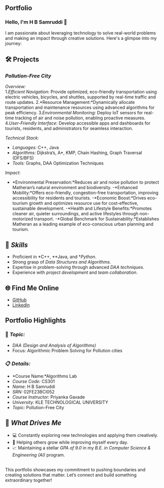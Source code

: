 ## Portfolio

### Hello, I'm H B Samruddi 👋

I am passionate about leveraging technology to solve real-world problems and making an impact through creative solutions. 
Here's a glimpse into my journey:  


## 🛠️ Projects
### *Pollution-Free City*  

*Overview:*  
1.*Efficient Navigation:* Provide optimized, eco-friendly transportation using electric vehicles, bicycles, and shuttles, supported by real-time traffic and route updates.
2.*Resource Management:*Dynamically allocate transportation and maintenance resources using advanced algorithms for peak efficiency.
3.*Environmental Monitoring:* Deploy IoT sensors for real-time tracking of air and noise pollution, enabling proactive measures.
4.*User-Friendly Interface:* Develop accessible apps and dashboards for tourists, residents, and administrators for seamless interaction.

*Technical Stack:*  
- *Languages:* C++, Java  
- *Algorithms:* Dijkstra’s, A*, KMP, Chain Hashing, Graph Traversal (DFS/BFS)
- *Tools:* Graphs, DAA Optimization Techniques  

*Impact:*  
- *Environmental Preservation:*Reduces air and noise pollution to protect Matheran’s natural environment and biodiversity.
-*Enhanced Mobility:*Offers eco-friendly, congestion-free transportation, improving accessibility for residents and tourists.
-*Economic Boost:*Drives eco-tourism growth and optimizes resource use for cost-effective, sustainable development.
-*Health and Lifestyle Benefits:*Promotes cleaner air, quieter surroundings, and active lifestyles through non-motorized transport.
-*Global Benchmark for Sustainability:*Establishes Matheran as a leading example of eco-conscious urban planning and tourism.

## 🚀 *Skills*  
- Proficient in *C++, **Java, and **Python*.  
- Strong grasp of *Data Structures and Algorithms*.  
- Expertise in problem-solving through advanced *DAA techniques*.  
- Experience with *project development* and *team collaboration*.  


## 🌐 Find Me Online
- [GitHub](https://github.com/Samruddi11/portfolioo.github.io)
- [LinkedIn](https://www.linkedin.com/feed/)

## Portfolio Highlights

### 🎯 *Topic:*  
- *DAA (Design and Analysis of Algorithms)*  
- Focus: Algorithmic Problem Solving for Pollution cities  

### 📋 *Details:*
- *Course Name:*Algorithms Lab 
- *Course Code:* CS301  
- *Name:* H B Samruddi 
- *SRN:* 02FE23BCI052  
- *Course Instructor:* Priyanka Gavade  
- *University:* KLE TECHNOLOGICAL UNIVERSITY
- *Topic:* Pollution-Free City

## 🎨 *What Drives Me*  
- 💻 Constantly exploring new technologies and applying them creatively.  
- 🤝 Helping others grow while improving myself every day.  
- 📈 Maintaining a stellar *GPA of 9.0* in my *B.E. in Computer Science & Engineering (AI)* program.  

<br>
This portfolio showcases my commitment to pushing boundaries and creating solutions that matter. 
Let’s connect and build something extraordinary together!

